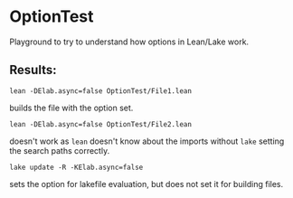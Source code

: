 # OptionTest

Playground to try to understand how options in Lean/Lake work.

## Results:

```
lean -DElab.async=false OptionTest/File1.lean
```

builds the file with the option set.

```
lean -DElab.async=false OptionTest/File2.lean
```

doesn't work as `lean` doesn't know about the imports without `lake` setting the search paths correctly.

```
lake update -R -KElab.async=false
```

sets the option for lakefile evaluation, but does not set it for building files.
